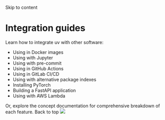 Skip to content 
# Integration guides
Learn how to integrate uv with other software:
  * Using in Docker images
  * Using with Jupyter
  * Using with pre-commit
  * Using in GitHub Actions
  * Using in GitLab CI/CD
  * Using with alternative package indexes
  * Installing PyTorch
  * Building a FastAPI application
  * Using with AWS Lambda


Or, explore the concept documentation for comprehensive breakdown of each feature.
Back to top 
![](https://cdn.usefathom.com/?h=https%3A%2F%2Fdocs.astral.sh&p=%2Fuv%2Fguides%2Fintegration%2F&r=&sid=ESKBRHGN&qs=%7B%7D&cid=82640737)
